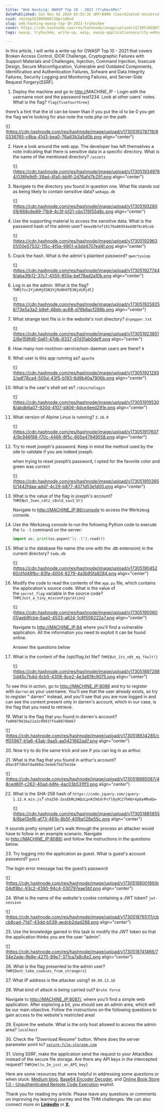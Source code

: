 ```yaml
---
title: "Web Hacking: OWASP Top 10 - 2021 (TryHackMe)"
datePublished: Sat Nov 02 2024 03:53:35 GMT+0000 (Coordinated Universal Time)
cuid: cm2zmp562000808l50pc1d6nd
slug: web-hacking-owasp-top-10-2021-tryhackme
cover: https://cdn.hashnode.com/res/hashnode/image/upload/v1730518698719/b7958166-0bf2-4e6b-a600-4146c2af0de1.png
tags: owasp, tryhackme, write-up, wasp, owasp-applicationsecurity-websecurity-apisecurity-securecoding-securitystandards-securitytools-securitytesting-codereview-trainingmaterials-conferences-research-knowledgesharing-bestpractices-vulnerabilitymanagement

---
```


In this article, I will write a write-up for OWASP Top 10 - 2021 that covers Broken Access Control, IDOR Challenge, Cryptographic Failures with Support Materials and Challenges, Injection, Command Injection, Insecure Design, Secure Misconfiguration, Vulnerable and Outdated Components, Identification and Authentication Failures, Sofware and Data Integrity Failures, Security Logging and Monitoring Failures, and Server-Side Request Forgery(SSRF).

1. Deploy the machine and go to [http://](http://machine_ip/)MACHINE\_IP - Login with the username noot and the password test1234. Look at other users' notes. What is the flag? `flag{fivefourthree}`
    

there’s a hint that the id can be lower than if you put the id to be 0 you get the flag we’re looking for also note the note.php on the path

![](https://cdn.hashnode.com/res/hashnode/image/upload/v1730519378719/80336765-c6ba-41d3-bea0-76a63b3a5d0b.png align="center")

2. Have a look around the web app. The developer has left themselves a note indicating that there is sensitive data in a specific directory. What is the name of the mentioned directory? `/assets`
    
    ![](https://cdn.hashnode.com/res/hashnode/image/upload/v1730519349764/036fe9d5-39ad-4fa5-bb9f-2d76afd7b291.png align="center")
    
3. Navigate to the directory you found in question one. What file stands out as being likely to contain sensitive data? `webapp.db`
    
    ![](https://cdn.hashnode.com/res/hashnode/image/upload/v1730519328009/668c6e89-71b9-4c3f-b121-cbc176f55d8c.png align="center")
    
4. Use the supporting material to access the sensitive data. What is the password hash of the admin user? `6eea9b7ef19179a06954edd0f6c05ceb`
    
    ![](https://cdn.hashnode.com/res/hashnode/image/upload/v1730519296301/00e57532-115c-4f5e-9901-e3dd4707ed4f.png align="center")
    
5. Crack the hash. What is the admin's plaintext password? `qwertyuiop`
    
    ![](https://cdn.hashnode.com/res/hashnode/image/upload/v1730519277449/aba3fb12-37c7-4555-855a-bef78ad2a10b.png align="center")
    
6. Log in as the admin. What is the flag? `THM{Yzc2YjdkMjE5N2VjMzNhOTE3NjdiMjdl}`
    
    ![](https://cdn.hashnode.com/res/hashnode/image/upload/v1730519259258/73e5a3a2-b8ef-48eb-ac68-d76b6acf288b.png align="center")
    
7. What strange text file is in the website's root directory? `drpepper.txt`
    
    ![](https://cdn.hashnode.com/res/hashnode/image/upload/v1730519238512/6e159fd9-0a61-47db-8337-d7d31ab0deff.png align="center")
    
8. How many non-root/non-service/non-daemon users are there? `0`
    
9. What user is this app running as? `apache`
    
    ![](https://cdn.hashnode.com/res/hashnode/image/upload/v1730519212932/adf78ca4-505d-43f5-b193-6d9b40a7906b.png align="center")
    
10. What is the user's shell set as? `/sbin/nologin`
    
    ![](https://cdn.hashnode.com/res/hashnode/image/upload/v1730519195308/abdb6a07-920d-4107-b806-4dce4eed291e.png align="center")
    
11. What version of Alpine Linux is running? `3.16.0`
    
    ![](https://cdn.hashnode.com/res/hashnode/image/upload/v1730519176074/9c946f88-f70c-4466-8f5c-665e47949558.png align="center")
    
12. Try to reset joseph's password. Keep in mind the method used by the site to validate if you are indeed joseph.  
      
    when trying to reset joseph’s password, I opted for the favorite color and green was correct
    
    ![](https://cdn.hashnode.com/res/hashnode/image/upload/v1730519103950/1442fdaa-add7-4c29-b877-4071d53e1d00.png align="center")
    
      
    
13. What is the value of the flag in joseph's account? `THM{Not_3ven_c4tz_c0uld_sav3_U!}`  
    
    Navigate to [http://MACHINE\_IP:86/console](http://machine_ip:86/console) to access the Werkzeug console.  
    
14. Use the Werkzeug console to run the following Python code to execute the `ls -l` command on the server:
    
    ```python
    import os; print(os.popen("ls -l").read())
    ```
    
15. What is the database file name (the one with the .db extension) in the current directory? `todo.db`
    
    ![](https://cdn.hashnode.com/res/hashnode/image/upload/v1730519045260/d1d48fbc-83fa-4004-8279-4a3b95fa8284.png align="center")
    
16. Modify the code to read the contents of the `app.py` file, which contains the application's source code. What is the value of the `secret_flag` variable in the source code? `THM{Just_a_tiny_misconfiguration}`
    
    ![](https://cdn.hashnode.com/res/hashnode/image/upload/v1730519006001/aeb9fcbe-5aa0-4533-a624-1c8f506222a7.png align="center")
    
    Navigate to [http://MACHINE\_IP:84](http://machine_ip:84/) where you'll find a vulnerable application. All the information you need to exploit it can be found online.
    
    Answer the questions below
    
17. What is the content of the /opt/flag.txt file? `THM{But_1ts_n0t_my_f4ult!}`
    
    ![](https://cdn.hashnode.com/res/hashnode/image/upload/v1730518972881/d45c7b4d-6cb5-4308-8ce2-4e3a619c9075.png align="center")
    

To see this in action, go to [http://MACHINE\_IP:8088](http://machine_ip:8088/) and try to register with `darren` as your username. You'll see that the user already exists, so try to register " darren" instead, and you'll see that you are now logged in and can see the content present only in darren's account, which in our case, is the flag that you need to retrieve.

19\. What is the flag that you found in darren's account? `fe86079416a21a3c99937fea8874b667`

![](https://cdn.hashnode.com/res/hashnode/image/upload/v1730518934285/cff05967-b1a6-43ab-9aa5-aa5421662ad7.png align="center")

20\. Now try to do the same trick and see if you can log in as arthur.  

21\. What is the flag that you found in arthur's account? `d9ac0f7db4fda460ac3edeb75d75e16e`

![](https://cdn.hashnode.com/res/hashnode/image/upload/v1730518885087/48ced80f-c262-40ad-b8fe-4ac03b531ff3.png align="center")

22. What is the SHA-256 hash of `https://code.jquery.com/jquery-1.12.4.min.js`? `sha256-ZosEbRLbNQzLpnKIkEdrPv7lOy9C27hHQ+Xp8a4MxAQ=`
    
    ![](https://cdn.hashnode.com/res/hashnode/image/upload/v1730518858558/8be13ef8-af73-461b-8b5f-40fbe126e55c.png align="center")
    

It sounds pretty simple! Let's walk through the process an attacker would have to follow in an example scenario. Navigate to [http://MACHINE\_IP:8089/](http://machine_ip:8089/) and follow the instructions in the questions below.

23\. Try logging into the application as guest. What is guest's account password? `guest`  
  
The login error message has the guest’s password

![](https://cdn.hashnode.com/res/hashnode/image/upload/v1730518800189/b04df8bc-93c2-4390-94c4-030797eae5bf.png align="center")

24\. What is the name of the website's cookie containing a JWT token? `jwt-session`

![](https://cdn.hashnode.com/res/hashnode/image/upload/v1730518765111/cbcb8cad-71d7-43dd-b539-aedcb2dad288.png align="center")

25\. Use the knowledge gained in this task to modify the JWT token so that the application thinks you are the user "admin".

![](https://cdn.hashnode.com/res/hashnode/image/upload/v1730518741466/754e2ade-9b9e-4275-89e7-371ca7a8c8e2.png align="center")

26\. What is the flag presented to the admin user? `THM{Dont_take_cookies_from_strangers}`

27\. What IP address is the attacker using? `49.99.13.16`

28\. What kind of attack is being carried out? `Brute Force`

Navigate to [http://MACHINE\_IP:8087/](http://machine_ip:8087/), where you'll find a simple web application. After exploring a bit, you should see an admin area, which will be our main objective. Follow the instructions on the following questions to gain access to the website's restricted area!

29\. Explore the website. What is the only host allowed to access the admin area? `localhost`

30\. Check the "Download Resume" button. Where does the server parameter point to? [`secure-file-storage.com`](http://secure-file-storage.com/)

31\. Using SSRF, make the application send the request to your AttackBox instead of the secure file storage. Are there any API keys in the intercepted request? `THM{Hello_Im_just_an_API_key}`

Here are some resources that were helpful in addressing some questions or when stuck: [Medium blog](https://medium.com/@debrikchakraborty200/owasp-top-10-2021-f06f7c5f4f84), [Base64 Encoder Decoder](https://appdevtools.com/base64-encoder-decoder), and [Online Book Store 1.0 - Unauthenticated Remote Code Execution](https://www.exploit-db.com/exploits/47887) exploit.

Thank you for reading my article. Please leave any questions or comments on improving my learning journey and the THM challenges. We can also connect more on [**LinkedIn**](https://www.linkedin.com/in/sharon-jebitok) or [**X**](https://x.com/SharonJebitok)**.**